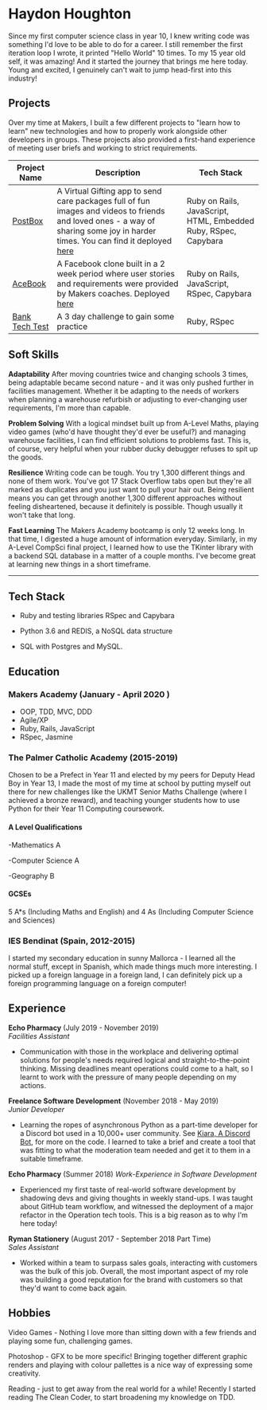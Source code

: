 # Haydon Houghton

Since my first computer science class in year 10, I knew writing code was something I'd love to be able to do for a career. I still remember the first iteration loop I wrote, it printed "Hello World" 10 times. To my 15 year old self, it was amazing! And it started the journey that brings me here today. Young and excited, I genuinely can't wait to jump head-first into this industry!

## Projects
Over my time at Makers, I built a few different projects to "learn how to learn" new technologies and how to properly work alongside other developers in groups. These projects also provided a first-hand experience of meeting user briefs and working to strict requirements.

| Project Name | Description | Tech Stack |
|---|---|---|
| [PostBox](https://github.com/Kefuri/MakersPostBox) | A Virtual Gifting app to send care packages full of fun images and videos to friends and loved ones - a way of sharing some joy in harder times. You can find it deployed [here](http://makers-postbox.herokuapp.com/) | Ruby on Rails, JavaScript, HTML, Embedded Ruby, RSpec, Capybara |
| [AceBook](https://github.com/Kefuri/acebook-catflap) | A Facebook clone built in a 2 week period where user stories and requirements were provided by Makers coaches. Deployed [here](http://acebook-catflap.herokuapp.com/) | Ruby on Rails, JavaScript, RSpec, Capybara  |
| [Bank Tech Test](https://github.com/Kefuri/MakersBankTechTest) | A 3 day challenge to gain some practice  | Ruby, RSpec |


## Soft Skills
**Adaptability**
After moving countries twice and changing schools 3 times, being adaptable became second nature - and it was only pushed further in facilities management. Whether it be adapting to the needs of workers when planning a warehouse refurbish or adjusting to ever-changing user requirements, I'm more than capable.

**Problem Solving**
With a logical mindset built up from A-Level Maths, playing video games (who'd have thought they'd ever be useful?) and managing warehouse facilities, I can find efficient solutions to problems fast. This is, of course, very helpful when your rubber ducky debugger refuses to spit up the goods.

**Resilience**
Writing code can be tough. You try 1,300 different things and none of them work. You've got 17 Stack Overflow tabs open but they're all marked as duplicates and you just want to pull your hair out. Being resilient means you can get through another 1,300 different approaches without feeling disheartened, because it definitely is possible. Though usually it won't take that long.

**Fast Learning**
The Makers Academy bootcamp is only 12 weeks long. In that time, I digested a huge amount of information everyday. Similarly, in my A-Level CompSci final project, I learned how to use the TKinter library with a backend SQL database in a matter of a couple months. I've become great at learning new things in a short timeframe.
****

## Tech Stack 

- Ruby and testing libraries RSpec and Capybara

- Python 3.6 and REDIS, a NoSQL data structure

- SQL with Postgres and MySQL.


## Education

### Makers Academy (January - April 2020 )

- OOP, TDD, MVC, DDD
- Agile/XP
- Ruby, Rails, JavaScript
- RSpec, Jasmine

### The Palmer Catholic Academy (2015-2019)

Chosen to be a Prefect in Year 11 and elected by my peers for Deputy Head Boy in Year 13,
I made the most of my time at school by putting myself out there for new challenges like the UKMT
Senior Maths Challenge (where I achieved a bronze reward), and teaching younger students how to use Python for their Year 11 Computing coursework.

#### A Level Qualifications
-Mathematics A

-Computer Science  A

-Geography B
 
#### GCSEs
5 A\*s (Including Maths and English) and 4 As (Including Computer Science and Sciences)
  
### IES Bendinat (Spain, 2012-2015)

I started my secondary education in sunny Mallorca - I learned all the normal stuff, except in Spanish, which made things much more interesting. I picked up a foreign language in a foreign land, I can definitely pick up a foreign programming language on a foreign computer!

## Experience

**Echo Pharmacy** (July 2019 - November 2019)    
*Facilities Assistant* 
- Communication with those in the workplace and delivering optimal solutions for people's needs
required logical and straight-to-the-point thinking. Missing deadlines meant operations could come to a halt, 
so I learnt to work with the pressure of many people depending on my actions.

**Freelance Software Development** (November 2018 - May 2019)     
*Junior Developer*
- Learning the ropes of asynchronous Python as a part-time developer for a Discord bot used in a 10,000+ user community. See [Kiara, A Discord Bot](https://github.com/Nekorooni/Kiara), for more on the code. I learned to take a brief and create a tool that was fitting to what the moderation team needed and get it to them in a suitable timeframe.

**Echo Pharmacy** (Summer 2018)
*Work-Experience in Software Development*
- Experienced my first taste of real-world software development by shadowing devs and giving thoughts in weekly stand-ups. I was taught about GitHub team workflow, and witnessed the deployment of a major refactor in the Operation tech tools. This is a big reason as to why I'm here today!

**Ryman Stationery** (August 2017 - September 2018 Part Time)     
*Sales Assistant*  
- Worked within a team to surpass sales goals, interacting with customers was the bulk of this job. 
Overall, the most important aspect of my role was building a good reputation for the brand with customers so 
that they'd want to come back again.


## Hobbies

Video Games - Nothing I love more than sitting down with a few friends and playing some fun, challenging games.

Photoshop - GFX to be more specific! Bringing together different graphic renders and playing with colour pallettes is a nice way of expressing some creativity.

Reading - just to get away from the real world for a while! Recently I started reading The Clean Coder, to start broadening my knowledge on TDD.


